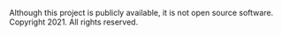 Although this project is publicly available, it is not open source software. Copyright 2021. All rights reserved.